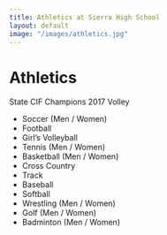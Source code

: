 ```yaml
---
title: Athletics at Sierra High School
layout: default
image: "/images/athletics.jpg"
---
```


<div class="text" markdown="1">

# Athletics

State CIF Champions 2017 Volley

*   Soccer (Men / Women)
*   Football
*   Girl’s Volleyball
*   Tennis (Men / Women)
*   Basketball (Men / Women)
*   Cross Country
*   Track
*   Baseball
*   Softball
*   Wrestling (Men / Women)
*   Golf (Men / Women)
*   Badminton (Men / Women)

</div>
